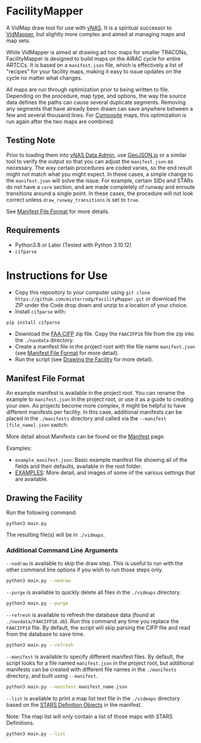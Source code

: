 # FacilityMapper

A VidMap draw tool for use with [vNAS](https://virtualnas.net). It is a spiritual successor to [VidMapper](https://github.com/misterrodg/VidMapper), but slightly more complex and aimed at managing maps and map sets.

While VidMapper is aimed at drawing ad hoc maps for smaller TRACONs, FacilityMapper is designed to build maps on the AIRAC cycle for entire ARTCCs. It is based on a `manifest.json` file, which is effectively a list of "recipes" for your facility maps, making it easy to issue updates on the cycle no matter what changes.

All maps are run through optimization prior to being written to file. Depending on the procedure, map type, and options, the way the source data defines the paths can cause several duplicate segments. Removing any segments that have already been drawn can save anywhere between a few and several thousand lines. For [Composite](./readme/COMPOSITE.md) maps, this optimization is run again after the two maps are combined.

## Testing Note

Prior to loading them into [vNAS Data Admin](https://data-admin.virtualnas.net/login), use [GeoJSON.io](https://geojson.io) or a similar tool to verify the output so that you can adjust the `manifest.json` as necessary. The way certain procedures are coded varies, so the end result might not match what you might expect. In these cases, a simple change to the `manifest.json` will solve the issue. For example, certain SIDs and STARs do not have a `core` section, and are made completely of runway and enroute transitions around a single point. In these cases, the procedure will not look correct unless `draw_runway_transitions` is set to `true`.

See [Manifest File Format](#manifest-file-format) for more details.

## Requirements

- Python3.8 or Later (Tested with Python 3.10.12)
- `cifparse`

# Instructions for Use

- Copy this repository to your computer using `git clone https://github.com/misterrodg/FacilityMapper.git` or download the ZIP under the Code drop down and unzip to a location of your choice.
- Install `cifparse` with:

```bash
pip install cifparse
```

- Download the [FAA CIFP](https://www.faa.gov/air_traffic/flight_info/aeronav/digital_products/cifp/download/) zip file. Copy the `FAACIFP18` file from the zip into the `./navdata` directory.
- Create a manifest file in the project root with the file name `manifest.json` (see [Manifest File Format](#manifest-file-format) for more detail).
- Run the script (see [Drawing the Facility](#drawing-the-facility) for more detail).

## Manifest File Format

An example manifest is available in the project root. You can rename the example to `manifest.json` in the project root, or use it as a guide to creating your own. As projects become more complex, it might be helpful to have different manifests per facility. In this case, additional manifests can be placed in the `./manifests` directory and called via the `--manifest [file_name].json` switch.

More detail about Manifests can be found on the [Manifest](./readme/MANIFEST.md) page.

Examples:

- `example_manifest.json`: Basic example manifest file showing all of the fields and their defaults, available in the root folder.
- [EXAMPLES](./examples/EXAMPLES.md): More detail, and images of some of the various settings that are available.

## Drawing the Facility

Run the following command:

```
python3 main.py
```

The resulting file(s) will be in `./vidmaps`.

### Additional Command Line Arguments

`--nodraw` is available to skip the draw step. This is useful to run with the other command line options if you wish to run those steps only.

```bash
python3 main.py --nodraw
```

`--purge` is available to quickly delete all files in the `./vidmaps` directory.

```bash
python3 main.py --purge
```

`--refresh` is available to refresh the database data (found at `./navdata/FAACIFP18.db`). Run this command any time you replace the `FAACIFP18` file. By default, the script will skip parsing the CIFP file and read from the database to save time.

```bash
python3 main.py --refresh
```

`--manifest` is available to specify different manifest files. By default, the script looks for a file named `manifest.json` in the project root, but additional manifests can be created with different file names in the `./manifests` directory, and built using `--manifest`.

```bash
python3 main.py --manifest manifest_name.json
```

`--list` is available to print a map list text file in the `./vidmaps` directory based on the [STARS Definition Objects](./readme/STARS_DEFINITION_OBJECT.md) in the manifest.

Note: The map list will only contain a list of those maps with STARS Definitions.

```bash
python3 main.py --list
```
